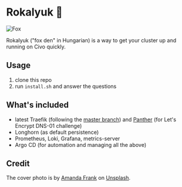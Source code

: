 # Rokalyuk 🦊

![Fox](https://repository-images.githubusercontent.com/364476568/b565c900-af60-11eb-8c7a-372d25bda048)

Rokalyuk ("fox den" in Hungarian) is a way to get your cluster up and running on Civo quickly.

## Usage

1. clone this repo
1. run `install.sh` and answer the questions

## What's included

* latest Traefik (following the [master branch](https://github.com/traefik/traefik/tree/master/)) and [Panther](https://github.com/valerauko/panther) (for Let's Encrypt DNS-01 challenge)
* Longhorn (as default persistence)
* Prometheus, Loki, Grafana, metrics-server
* Argo CD (for automation and managing all the above)

## Credit

The cover photo is by <a href="https://unsplash.com/@aewild?utm_source=unsplash&utm_medium=referral&utm_content=creditCopyText">Amanda Frank</a> on <a href="https://unsplash.com/s/photos/fox?utm_source=unsplash&utm_medium=referral&utm_content=creditCopyText">Unsplash</a>.
